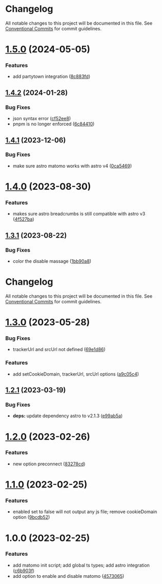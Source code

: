 # Changelog

All notable changes to this project will be documented in this file. See [Conventional Commits](https://conventionalcommits.org) for commit guidelines.

# [1.5.0](https://github.com/felix-berlin/astro-matomo/compare/v1.4.2...v1.5.0) (2024-05-05)


### Features

* add partytown integration ([8c883fd](https://github.com/felix-berlin/astro-matomo/commit/8c883fd290452af57fe8fc82c3de266109f0b738))

## [1.4.2](https://github.com/felix-berlin/astro-matomo/compare/v1.4.1...v1.4.2) (2024-01-28)


### Bug Fixes

* json syntax error ([cf52ee8](https://github.com/felix-berlin/astro-matomo/commit/cf52ee8d1f0dd2d7630eed76e29185b0da9f7b0d))
* pnpm is no longer enforced ([6c84410](https://github.com/felix-berlin/astro-matomo/commit/6c8441026a7cdd9f86a34cb6c1d5d74d89ac901a))

## [1.4.1](https://github.com/felix-berlin/astro-matomo/compare/v1.4.0...v1.4.1) (2023-12-06)


### Bug Fixes

* make sure astro matomo works with astro v4 ([0ca5469](https://github.com/felix-berlin/astro-matomo/commit/0ca546958aa195dddf271c3ff994adebf3950ed8))

# [1.4.0](https://github.com/felix-berlin/astro-matomo/compare/v1.3.1...v1.4.0) (2023-08-30)


### Features

* makes sure astro breadcrumbs is still compatible with astro v3 ([4f527ba](https://github.com/felix-berlin/astro-matomo/commit/4f527ba50d74a757bdbb161bbe7aa7c14c458e0f))

## [1.3.1](https://github.com/felix-berlin/astro-matomo/compare/v1.3.0...v1.3.1) (2023-08-22)


### Bug Fixes

* color the disable massage ([1bb90a8](https://github.com/felix-berlin/astro-matomo/commit/1bb90a84ddc6162269f8df70dc1d939e7617e370))

# Changelog

All notable changes to this project will be documented in this file. See [Conventional Commits](https://conventionalcommits.org) for commit guidelines.

# [1.3.0](https://github.com/felix-berlin/astro-matomo/compare/v1.2.1...v1.3.0) (2023-05-28)


### Bug Fixes

* trackerUrl and srcUrl not defined ([69e1d86](https://github.com/felix-berlin/astro-matomo/commit/69e1d86c90736429a86bb74f1c6952cf0a59a102))


### Features

* add setCookieDomain, trackerUrl, srcUrl options ([a9c05c4](https://github.com/felix-berlin/astro-matomo/commit/a9c05c488d5c319ccd8f39e2bfb2b8dfdb5b7c8e))

## [1.2.1](https://github.com/felix-berlin/astro-matomo/compare/v1.2.0...v1.2.1) (2023-03-19)


### Bug Fixes

* **deps:** update dependency astro to v2.1.3 ([e99ab5a](https://github.com/felix-berlin/astro-matomo/commit/e99ab5a418f98f165e6aefac22e35f2c479c9ef3))

# [1.2.0](https://github.com/felix-berlin/astro-matomo/compare/v1.1.0...v1.2.0) (2023-02-26)


### Features

* new option preconnect ([83278cd](https://github.com/felix-berlin/astro-matomo/commit/83278cd933ca548e7f19042bca2edd381e310e49))

# [1.1.0](https://github.com/felix-berlin/astro-matomo/compare/v1.0.0...v1.1.0) (2023-02-25)


### Features

* enabled set to false will not output any js file; remove cookieDomain option ([9bcdb52](https://github.com/felix-berlin/astro-matomo/commit/9bcdb52a3271e863bf4aa54a9e217dcc11dc11f7))

# 1.0.0 (2023-02-25)


### Features

* add matomo init script; add global ts types; add astro integration ([c6b903f](https://github.com/felix-berlin/astro-matomo/commit/c6b903f7ca3928481b5669bbd585f3ccd6c73a48))
* add option to enable and disable matomo ([4573065](https://github.com/felix-berlin/astro-matomo/commit/45730656e5d3de2ae1e8bee807b9c5c8d3c07923))
